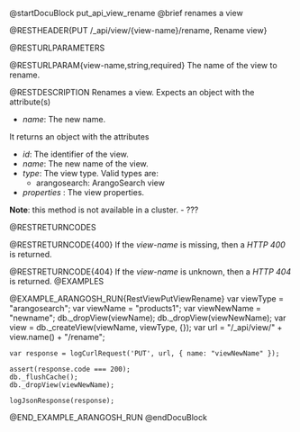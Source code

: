 
@startDocuBlock put_api_view_rename
@brief renames a view

@RESTHEADER{PUT /_api/view/{view-name}/rename, Rename view}

@RESTURLPARAMETERS

@RESTURLPARAM{view-name,string,required}
The name of the view to rename.

@RESTDESCRIPTION
Renames a view. Expects an object with the attribute(s)

- *name*: The new name.

It returns an object with the attributes

- *id*: The identifier of the view.
- *name*: The new name of the view.
- *type*: The view type. Valid types are:
  - arangosearch: ArangoSearch view
- *properties* : The view properties.

**Note**: this method is not available in a cluster. - ???

@RESTRETURNCODES

@RESTRETURNCODE{400}
If the *view-name* is missing, then a *HTTP 400* is
returned.

@RESTRETURNCODE{404}
If the *view-name* is unknown, then a *HTTP 404*
is returned.
@EXAMPLES

@EXAMPLE_ARANGOSH_RUN{RestViewPutViewRename}
    var viewType = "arangosearch";
    var viewName = "products1";
    var viewNewName = "newname";
    db._dropView(viewName);
    db._dropView(viewNewName);
    var view = db._createView(viewName, viewType, {});
    var url = "/_api/view/" + view.name() + "/rename";

    var response = logCurlRequest('PUT', url, { name: "viewNewName" });

    assert(response.code === 200);
    db._flushCache();
    db._dropView(viewNewName);

    logJsonResponse(response);
@END_EXAMPLE_ARANGOSH_RUN
@endDocuBlock
